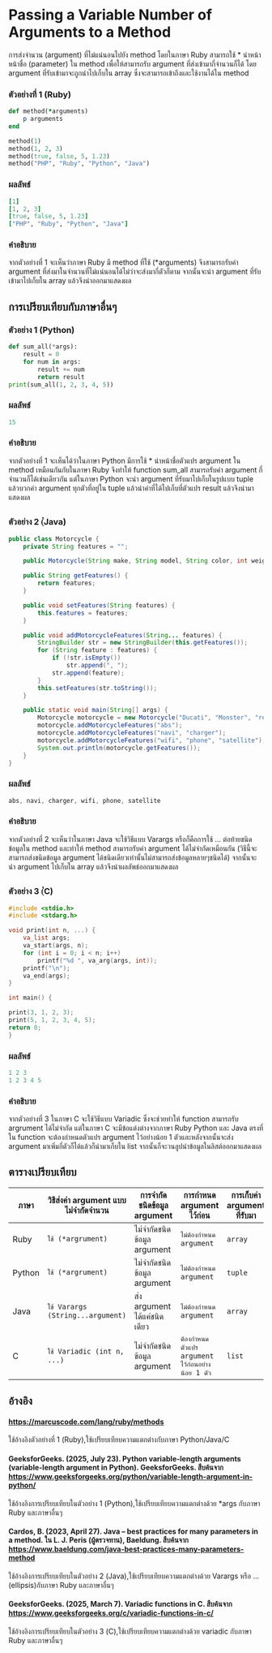 # Passing a Variable Number of Arguments to a Method
การส่งจำนวน (argument) ที่ไม่แน่นอนไปยัง method โดยในภาษา Ruby สามารถใช้ * นำหน้าหน้าชื่อ (parameter) ใน method เพื่อให้สามารถรับ argument ที่ส่งเข้ามากี่จำนวนก็ได้ โดย argument ที่รับเข้ามาจะถูกนำไปเก็บใน array ซึ่งจะสามารถเข้าถึงและใช้งานได้ใน method
### ตัวอย่างที่ 1 (Ruby)
```Ruby
def method(*arguments)
    p arguments
end

method(1)
method(1, 2, 3)
method(true, false, 5, 1.23)
method("PHP", "Ruby", "Python", "Java")
```    
### ผลลัพธ์
```Ruby
[1]
[1, 2, 3]
[true, false, 5, 1.23]
["PHP", "Ruby", "Python", "Java"]
```
### คำอธิบาย
จากตัวอย่างที่ 1 จะเห็นว่าภาษา Ruby มี method ที่ใช้ (*arguments) จึงสามารถรับค่า argument ที่ส่งมาในจำนวนที่ไม่แน่นอนได้ไม่ว่าจะส่งมากี่ตัวก็ตาม จากนั้นจะนำ argument ที่รับเข้ามาไปเก็บใน array แล้วจึงนำออกมาแสดงผล
##
## การเปรียบเทียบกับภาษาอื่นๆ
### ตัวอย่าง 1 (Python)
```Python
def sum_all(*args):
    result = 0
    for num in args:
        result += num
        return result
print(sum_all(1, 2, 3, 4, 5))
```
### ผลลัพธ์
```Python
15
```
### คำอธิบาย
จากตัวอย่างที่ 1 จะเห็นได้ว่าในภาษา Python มีการใช้ * นำหน้าชื่อตัวแปร argument ใน method เหมือนกันกับในภาษา Ruby จึงทำให้ function sum_all สามารถรับค่า argument กี่จำนวนก็ได้เช่นเดียวกัน แต่ในภาษา Python จะนำ argument ที่รับมาไปเก็บในรูปแบบ tuple แล้วบวกค่า argument ทุกตัวที่อยู่ใน tuple แล้วนำค่าที่ได้ไปเก็บที่ตัวแปร result แล้วจึงนำมาแสดงผล
##
### ตัวอย่าง 2 (๋Java)
```java
public class Motorcycle {
    private String features = "";

    public Motorcycle(String make, String model, String color, int weight, boolean statusNew, int year) {}

    public String getFeatures() {
        return features;
    }

    public void setFeatures(String features) {
        this.features = features;
    }

    public void addMotorcycleFeatures(String... features) {
        StringBuilder str = new StringBuilder(this.getFeatures());
        for (String feature : features) {
            if (!str.isEmpty())
                str.append(", ");
            str.append(feature);
        }
        this.setFeatures(str.toString());
    }

    public static void main(String[] args) {
        Motorcycle motorcycle = new Motorcycle("Ducati", "Monster", "red", 350, true, 2023);
        motorcycle.addMotorcycleFeatures("abs");
        motorcycle.addMotorcycleFeatures("navi", "charger");
        motorcycle.addMotorcycleFeatures("wifi", "phone", "satellite");
        System.out.println(motorcycle.getFeatures());
    }
}
```
### ผลลัพธ์
```java
abs, navi, charger, wifi, phone, satellite
```
### คำอธิบาย
จากตัวอย่างที่ 2 จะเห็นว่าในภาษา Java จะใช้วิธีแบบ Varargs หรือก็คือการใช้ ... ต่อท้ายชนิดข้อมูลใน method และทำให้ method สามารถรับค่า argument ได้ไม่จำกัดเหมือนกัน (วิธีนี้จะสามารถส่งชนิดข้อมูล argument ได้ชนิดเดียวเท่านั้นไม่สามารถส่งข้อมูลหลายๆชนิดได้) จากนั้นจะนำ argument ไปเก็บใน array แล้วจึงนำผลลัพธ์ออกมาแสดงผล
##
### ตัวอย่าง 3 (๋C)
```C
#include <stdio.h>
#include <stdarg.h>

void print(int n, ...) {
    va_list args;
    va_start(args, n);  
    for (int i = 0; i < n; i++) 
        printf("%d ", va_arg(args, int));
    printf("\n");
    va_end(args);
}

int main() {

print(3, 1, 2, 3);
print(5, 1, 2, 3, 4, 5);
return 0;
}
```
### ผลลัพธ์
```C
1 2 3 
1 2 3 4 5
```
### คำอธิบาย
จากตัวอย่างที่ 3 ในภาษา C จะใช้วิธีแบบ Variadic ซึ่งจะช่วยทำให้ function สามารถรับ argrument ได้ไม่จำกัด แต่ในภาษา C จะมีข้อแต่งต่างจากภาษา Ruby Python และ Java ตรงที่ใน function จะต้องกำหนดตัวแปร argument ไว้อย่างน้อย 1 ตัวและหลังจากนั้นจะส่ง argument มาเพิ่มกี่ตัวก็ได้แล้วก็นำมาเก็บใน list จากนั้นก็จะวนลูปนำข้อมูลในลิสต์ออกมาแสดงผล
##
## ตารางเปรียบเทียบ
| ภาษา | วิธีส่งค่า argument แบบไม่จำกัดจำนวน |การจำกัดชนิดข้อมูล argument | การกำหนด argument ไว้ก่อน| การเก็บค่า argument ที่รับมา  |
|------|--------------------------------|-----------------------------|-----------------------------|---------------------------|
|Ruby|`ใช้ (*argrument) `|ไม่จำกัดชนิดข้อมูล argument|`ไม่ต้องกำหนด argument`|`array`|
|Python|`ใช้ (*argrument) `|ไม่จำกัดชนิดข้อมูล argument|`ไม่ต้องกำหนด argument`|`tuple`|
|Java|`ใช้ Varargs (String...argument) `|ส่ง argument ได้แค่ชนิดเดียว|`ไม่ต้องกำหนด argument`|`array`|
|C|`ใช้ Variadic (int n, ...)`|ไม่จำกัดชนิดข้อมูล argument|`ต้องกำหนดตัวแปร argument ไว้ก่อนอย่างน้อย 1 ตัว`|`list`|
##
## อ้างอิง
#### [https://marcuscode.com/lang/ruby/methods ](https://marcuscode.com/lang/ruby/methods#google_vignette)
ใช้อ้างอิงตัวอย่างที่ 1 (Ruby),ใช้เปรียบเทียบความแตกต่างกับภาษา Python/Java/C
#### GeeksforGeeks. (2025, July 23). Python variable-length arguments (variable-length argument in Python). GeeksforGeeks. สืบค้นจาก https://www.geeksforgeeks.org/python/variable-length-argument-in-python/
ใช้อ้างอิงการเปรียบเทียบในตัวอย่าง 1 (Python),ใช้เปรียบเทียบความแตกต่างด้วย *args กับภาษา Ruby และภาษาอื่นๆ
#### Cardos, B. (2023, April 27). Java – best practices for many parameters in a method. ใน L. J. Peris (ผู้ตรวจทาน), Baeldung. สืบค้นจาก https://www.baeldung.com/java-best-practices-many-parameters-method
ใช้อ้างอิงการเปรียบเทียบในตัวอย่าง 2 (Java),ใช้เปรียบเทียบความแตกต่างด้วย Varargs หรือ ...(ellipsis)กับภาษา Ruby และภาษาอื่นๆ
#### GeeksforGeeks. (2025, March 7). Variadic functions in C. สืบค้นจาก https://www.geeksforgeeks.org/c/variadic-functions-in-c/
ใช้อ้างอิงการเปรียบเทียบในตัวอย่าง 3 (C),ใช้เปรียบเทียบความแตกต่างด้วย variadic กับภาษา Ruby และภาษาอื่นๆ
